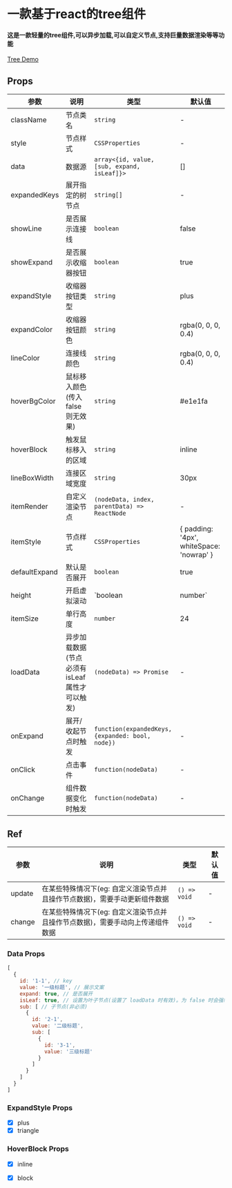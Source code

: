 # 一款基于react的tree组件

#### 这是一款轻量的tree组件,可以异步加载,可以自定义节点,支持巨量数据渲染等等功能

[Tree Demo](https://codesandbox.io/s/react-tree-th-demo-xe7zx "Tree Demo")

## Props

|  参数 |  说明   |  类型   |  默认值   |
| ------------ | ------------ | ------------ | ------------ |
| className        |   节点类名   |   `string`   |   -     |
| style        |   节点样式   |   `CSSProperties`   |   -     |
| data | 数据源 | `array<{id, value, [sub, expand, isLeaf]}>` | [] |
| expandedKeys | 展开指定的树节点 | `string[]` | - |
| showLine        |   是否展示连接线   |   `boolean`   |   false     |
| showExpand        |   是否展示收缩器按钮   |   `boolean`   |   true     |
| expandStyle        |   收缩器按钮类型   |   `string`   |   plus     |
| expandColor        |   收缩器按钮颜色   |   `string`   |   rgba(0, 0, 0, 0.4)     |
| lineColor        |   连接线颜色   |   `string`   |   rgba(0, 0, 0, 0.4)     |
| hoverBgColor        |   鼠标移入颜色(传入false则无效果)   |   `string`   |   #e1e1fa     |
| hoverBlock        |   触发鼠标移入的区域   |   `string`   |   inline     |
| lineBoxWidth        |    连接区域宽度    |  `string`  |   30px     |
| itemRender        |    自定义渲染节点    |  `(nodeData, index, parentData) => ReactNode`  |    -    |
| itemStyle        |   节点样式   |   `CSSProperties`   |   { padding: '4px', whiteSpace: 'nowrap' }     |
| defaultExpand    |    默认是否展开    |  `boolean`  |    true  |
| height    |    开启虚拟滚动    |  `boolean | number`  |    false  |
| itemSize    |    单行高度    |  `number`  |    24  |
| loadData    |    异步加载数据(节点必须有isLeaf属性才可以触发)    |  `(nodeData) => Promise`  |    -  |
| onExpand    |    展开/收起节点时触发    |  `function(expandedKeys, {expanded: bool, node})`  |    -  |
| onClick    |    点击事件    |  `function(nodeData)`  |    -  |
| onChange        |    组件数据变化时触发    |  `function(nodeData)`  |     -  |

## Ref

|  参数 |  说明   |  类型   |  默认值   |
| ------------ | ------------ | ------------ | ------------ |
| update | 在某些特殊情况下(eg: 自定义渲染节点并且操作节点数据)，需要手动更新组件数据 | `() => void` | - |
| change | 在某些特殊情况下(eg: 自定义渲染节点并且操作节点数据)，需要手动向上传递组件数据 | `() => void` | - |


### Data Props

```javascript
[
  {
    id: '1-1', // key
    value: '一级标题', // 展示文案
    expand: true, // 是否展开
    isLeaf: true, // 设置为叶子节点(设置了 loadData 时有效)。为 false 时会强制将其作为父节点
    sub: [ // 子节点(非必须)
      {
        id: '2-1',
        value: '二级标题',
        sub: [
          {
            id: '3-1',
            value: '三级标题'
          }
        ]
      }
    ]
  }
]
```


### ExpandStyle Props

- [x] plus
- [x] triangle

### HoverBlock Props

- [x] inline
- [x] block

